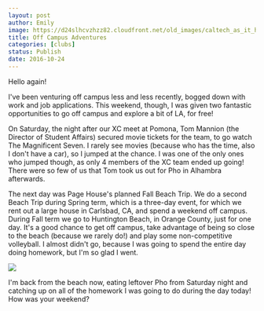 ```yaml
---
layout: post
author: Emily
image: https://d24slhcvzhzz82.cloudfront.net/old_images/caltech_as_it_happens/6a0105349b8251970b01b7c8a1f61c970b.jpg
title: Off Campus Adventures 
categories: [clubs]
status: Publish
date: 2016-10-24
---
```



Hello again!

I've been venturing off campus less and less recently, bogged down with work and job applications. This weekend, though, I was given two fantastic opportunities to go off campus and explore a bit of LA, for free!

On Saturday, the night after our XC meet at Pomona, Tom Mannion (the Director of Student Affairs) secured movie tickets for the team, to go watch The Magnificent Seven. I rarely see movies (because who has the time, also I don't have a car), so I jumped at the chance. I was one of the only ones who jumped though, as only 4 members of the XC team ended up going! There were so few of us that Tom took us out for Pho in Alhambra afterwards.

The next day was Page House's planned Fall Beach Trip. We do a second Beach Trip during Spring term, which is a three-day event, for which we rent out a large house in Carlsbad, CA, and spend a weekend off campus. During Fall term we go to Huntington Beach, in Orange County, just for one day. It's a good chance to get off campus, take advantage of being so close to the beach (because we rarely do!) and play some non-competitive volleyball. I almost didn't go, because I was going to spend the entire day doing homework, but I'm so glad I went.


![](https://d24slhcvzhzz82.cloudfront.net/old_images/caltech_as_it_happens/6a0105349b8251970b01b7c8a1f625970b.jpg)

I'm back from the beach now, eating leftover Pho from Saturday night and catching up on all of the homework I was going to do during the day today! How was your weekend?
